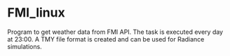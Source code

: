 # FMI_linux
Program to get weather data from FMI API. The task is executed every day at 23:00. A TMY file format is created and can be used for Radiance simulations.

